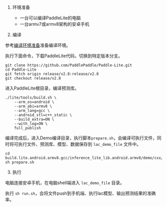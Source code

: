 1. 环境准备
   - 一台可以编译PaddleLite的电脑
   - 一台armv7或armv8架构的安卓手机

2. 编译

参考[编译环境准备](https://www.paddlepaddle.org.cn/lite/v2.12/source_compile/compile_env.html)准备编译环境。

执行下面命令，下载PaddleLite代码，切换到特定版本分支。

```shell
git clone https://github.com/PaddlePaddle/Paddle-Lite.git
cd Paddle-Lite
git fetch origin release/v2.8:release/v2.8
git checkout release/v2.8
```

进入PaddleLite根目录，编译预测库。

```shell
./lite/tools/build.sh \
    --arm_os=android \
    --arm_abi=armv8 \
    --arm_lang=gcc \
    --android_stl=c++_static \
    --build_extra=ON \
    --with_log=ON \
    full_publish
```

编译完成后，进入Demo编译目录，执行脚本`prepare.sh`，会编译可执行文件，同时将可执行文件、预测库、模型、数据保存到 `lac_demo_file` 文件中。

```shell
cd build.lite.android.armv8.gcc/inference_lite_lib.android.armv8/demo/cxx/lac_demo
sh prepare.sh
```

3. 执行

电脑连接安卓手机，在电脑shell端进入 `lac_demo_file` 目录。

执行 `sh run.sh`，会将文件push到手机端、执行lac模型、输出预测结果的准确率。
